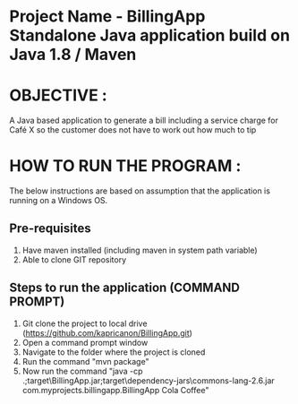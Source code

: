 # Project Name - BillingApp Standalone Java application  build on Java 1.8 / Maven

OBJECTIVE :
===========
A Java based application to generate a bill including a service charge for Café X so the customer does not have to work out how much to tip


HOW TO RUN THE PROGRAM :
========================

The below instructions are based on assumption that the application is running on a Windows OS.

Pre-requisites
--------------
1. Have maven installed (including maven in system path variable)
2. Able to clone GIT repository


Steps to run the application (COMMAND PROMPT)
---------------------------------------------
1. Git clone the project to local drive (https://github.com/kapricanon/BillingApp.git)
2. Open a command prompt window
3. Navigate to the folder where the project is cloned
4. Run the command "mvn package"
5. Now run the command "java -cp .;target\BillingApp.jar;target\dependency-jars\commons-lang-2.6.jar com.myprojects.billingapp.BillingApp Cola Coffee"


